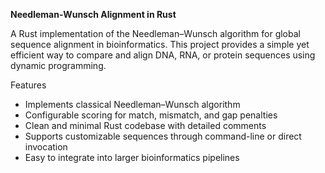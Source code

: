 **Needleman-Wunsch Alignment in Rust**


A Rust implementation of the Needleman–Wunsch algorithm for global sequence alignment in bioinformatics.
This project provides a simple yet efficient way to compare and align DNA, RNA, or protein sequences using dynamic programming.

Features
- Implements classical Needleman–Wunsch algorithm
- Configurable scoring for match, mismatch, and gap penalties
- Clean and minimal Rust codebase with detailed comments
- Supports customizable sequences through command-line or direct invocation
- Easy to integrate into larger bioinformatics pipelines
